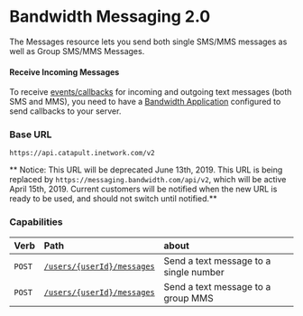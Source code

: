 # Bandwidth Messaging 2.0

The Messages resource lets you send both single SMS/MMS messages as well as Group SMS/MMS Messages.

#### Receive Incoming Messages
To receive [events/callbacks](../events/messageEvents.md) for incoming and outgoing text messages (both SMS and MMS), you need to have a [Bandwidth Application](../applications/about.md) configured to send callbacks to your server.

### Base URL

`https://api.catapult.inetwork.com/v2`

** Notice: This URL will be deprecated June 13th, 2019. This URL is being replaced by `https://messaging.bandwidth.com/api/v2`, which will be active April 15th, 2019. Current customers will be notified when the new URL is ready to be used, and should not switch until notified.**

### Capabilities

| Verb                           | Path                                             | about                                  |
|:-------------------------------|:-------------------------------------------------|:---------------------------------------|
| <code class="post">POST</code> | [`/users/{userId}/messages`](createMessage.md) | Send a text message to a single number |
| <code class="post">POST</code> | [`/users/{userId}/messages`](createMessage.md)  | Send a text message to a group MMS     |
